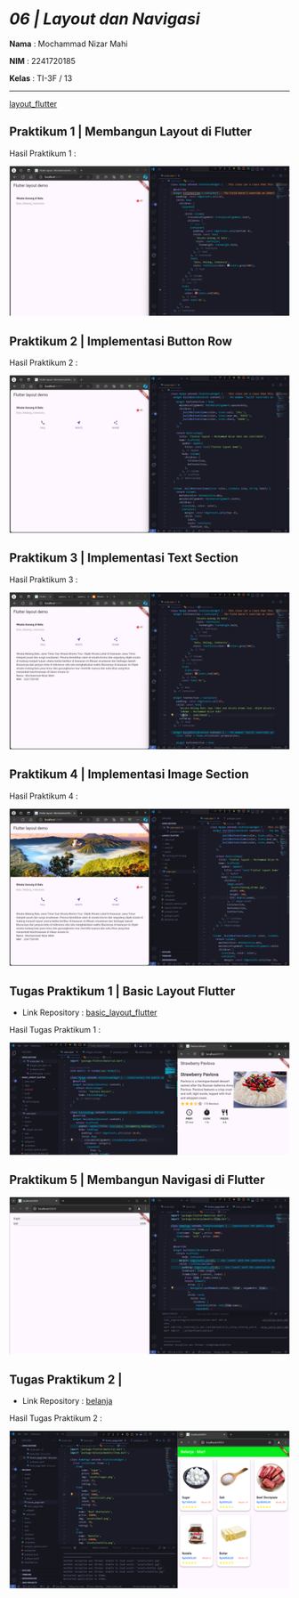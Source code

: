 # *06 | Layout dan Navigasi*

**Nama** : Mochammad Nizar Mahi

**NIM** : 2241720185

**Kelas** : TI-3F / 13

---

[layout_flutter](https://github.com/nizarmahi/layout_flutter)

## Praktikum 1 | Membangun Layout di Flutter

Hasil Praktikum 1 : 

![P1](assets/P1.png)

## Praktikum 2 | Implementasi Button Row

Hasil Praktikum 2 : 

![P2](assets/P2.png)

## Praktikum 3 | Implementasi Text Section

Hasil Praktikum 3 :

![P3](assets/P3.png)

## Praktikum 4 | Implementasi Image Section

Hasil Praktikum 4 :

![P4](assets/P4.png)

## Tugas Praktikum 1 | Basic Layout Flutter

- Link Repository : [basic_layout_flutter](https://github.com/nizarmahi/basic_layout_flutter)

Hasil Tugas Praktikum 1 : 

![T1](assets/T1.png)

## Praktikum 5 | Membangun Navigasi di Flutter

![P5](assets/P5.png)

## Tugas Praktikum 2 | 

- Link Repository : [belanja](https://github.com/nizarmahi/belanja)

Hasil Tugas Praktikum 2 : 

![T2](assets/T2.png)
